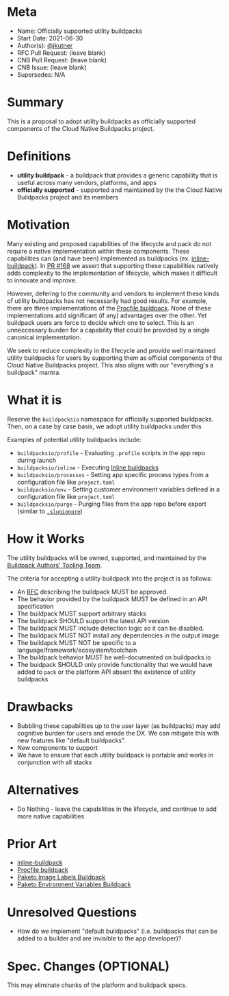 # Meta
[meta]: #meta
- Name: Officially supported utility buildpacks
- Start Date: 2021-06-30
- Author(s): [@jkutner](https://github.com/jkutner)
- RFC Pull Request: (leave blank)
- CNB Pull Request: (leave blank)
- CNB Issue: (leave blank)
- Supersedes: N/A

# Summary
[summary]: #summary

This is a proposal to adopt utility buildpacks as officially supported components of the Cloud Native Buildpacks project.

# Definitions
[definitions]: #definitions

- **utility buildpack** - a buildpack that provides a generic capability that is useful across many vendors, platforms, and apps
- **officially supported** - supported and maintained by the the Cloud Native Buildpacks project and its members

# Motivation
[motivation]: #motivation

Many existing and proposed capabilities of the lifecycle and pack do not require a native implementation within these components. These capabilities can (and have been) implemented as buildpacks (ex. [inline-buildpack](https://registry.buildpacks.io/buildpacks/hone/inline)). In [PR #168](https://github.com/buildpacks/rfcs/pull/168) we assert that supporting these capabilities natively adds complexity to the implementation of lifecycle, which makes it difficult to innovate and improve.

However, defering to the community and vendors to implement these kinds of utility buildpacks has not necessarily had good results. For example, there are three implementations of the [Procfile buildpack](https://registry.buildpacks.io/buildpacks/paketo-buildpacks/procfile). None of these implementations add significant (if any) advantages over the other. Yet buildpack users are force to decide which one to select. This is an unneccessary burden for a capability that could be provided by a single canonical implementation.

We seek to reduce complexity in the lifecycle and provide well maintained utility buildpacks for users by supporting them as official components of the Cloud Native Buildpacks project. This also aligns with our "everything's a buildpack" mantra.

# What it is
[what-it-is]: #what-it-is

Reserve the `buildpacksio` namespace for officially supported buildpacks. Then, on a case by case basis, we adopt utility buildpacks under this

Examples of potential utility buildpacks include:

- `buildpacksio/profile` - Evaluating `.profile` scripts in the app repo during launch
- `buildpacksio/inline` - Executing [Inline buildpacks](https://github.com/buildpacks/rfcs/blob/main/text/0048-inline-buildpack.md)
- `buildpacksio/processes` - Setting app specific process types from a configuration file like `project.toml`
- `buildpacksio/env` - Setting customer environment variables defined in a configuration file like `project.toml`
- `buildpacksio/purge` - Purging files from the app repo before export (similar to [`.slugignore`](https://devcenter.heroku.com/articles/slug-compiler#ignoring-files-with-slugignore))

# How it Works
[how-it-works]: #how-it-works

The utility buildpacks will be owned, supported, and maintained by the [Buildpack Authors' Tooling Team](https://github.com/buildpacks/community/blob/main/TEAMS.md#buildpack-authors-tooling-team).

The criteria for accepting a utility buildpack into the project is as follows:
- An [RFC](https://github.com/buildpacks/rfcs) describing the buildpack MUST be approved.
- The behavior provided by the buildpack MUST be defined in an API specification
- The buildpack MUST support arbitrary stacks
- The buildpack SHOULD support the latest API version
- The buildpack MUST include detection logic so it can be disabled.
- The buildpack MUST NOT install any dependencies in the output image
- The buildapck MUST NOT be specific to a language/framework/ecosystem/toolchain
- The buildpack behavior MUST be well-documented on buildpacks.io
- The buidpack SHOULD only provide functionality that we would have added to `pack` or the platform API absent the existence of utility buildpacks

# Drawbacks
[drawbacks]: #drawbacks

- Bubbling these capabilities up to the user layer (as buildpacks) may add cognitive burden for users and errode the DX. We can mitigate this with new features like "default buildpacks".
- New components to support
- We have to ensure that each utility buildpack is portable and works in conjunction with all stacks

# Alternatives
[alternatives]: #alternatives

- Do Nothing - leave the capabilities in the lifecycle, and continue to add more native capabilities

# Prior Art
[prior-art]: #prior-art

- [inline-buildpack](https://registry.buildpacks.io/buildpacks/hone/inline)
- [Procfile buildpack](https://registry.buildpacks.io/buildpacks/paketo-buildpacks/procfile)
- [Paketo Image Labels Buildpack](https://github.com/paketo-buildpacks/image-labels)
- [Paketo Environment Variables Buildpack](https://github.com/paketo-buildpacks/environment-variables)

# Unresolved Questions
[unresolved-questions]: #unresolved-questions

- How do we implement "default buildpacks" (i.e. buildpacks that can be added to a builder and are invisible to the app developer)?

# Spec. Changes (OPTIONAL)
[spec-changes]: #spec-changes

This may eliminate chunks of the platform and buildpack specs.
